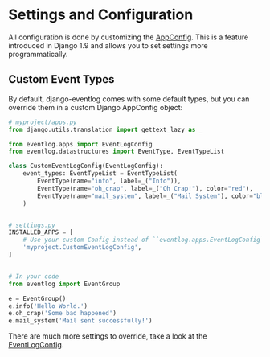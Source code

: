 # Settings and Configuration

All configuration is done by customizing the [AppConfig]. This is a feature
introduced in Django 1.9 and allows you to set settings more programmatically.

Custom Event Types
------------------

By default, django-eventlog comes with some default types, but you can override
them in a custom Django AppConfig object:

```python
# myproject/apps.py
from django.utils.translation import gettext_lazy as _

from eventlog.apps import EventLogConfig
from eventlog.datastructures import EventType, EventTypeList

class CustomEventLogConfig(EventLogConfig):
    event_types: EventTypeList = EventTypeList(
        EventType(name="info", label=_("Info")),
        EventType(name="oh_crap", label=_("Oh Crap!"), color="red"),
        EventType(name="mail_system", label=_("Mail System"), color="blue"),
    )


# settings.py
INSTALLED_APPS = [
    # Use your custom Config instead of ``eventlog.apps.EventLogConfig``
    'myproject.CustomEventLogConfig',
]


# In your code
from eventlog import EventGroup

e = EventGroup()
e.info('Hello World.')
e.oh_crap('Some bad happened')
e.mail_system('Mail sent successfully!')
```

There are much more settings to override, take a look at the [EventLogConfig].

[AppConfig]: https://docs.djangoproject.com/en/1.9/ref/applications/
[EventLogConfig]: https://github.com/bartTC/django-eventlog/blob/master/eventlog/apps.py
